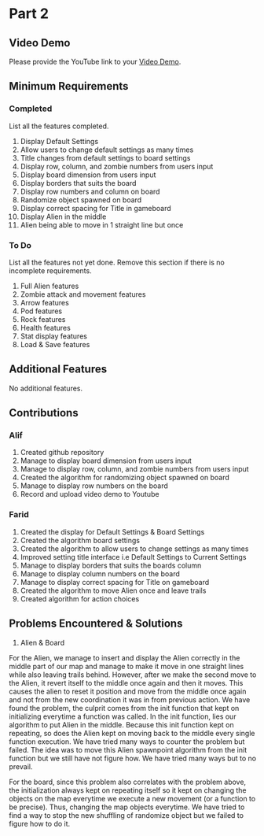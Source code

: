 # Part 2

## Video Demo

Please provide the YouTube link to your [Video Demo](https://youtube.com).

## Minimum Requirements

### Completed

List all the features completed.

1. Display Default Settings
2. Allow users to change default settings as many times
3. Title changes from default settings to board settings
4. Display row, column, and zombie numbers from users input
5. Display board dimension from users input
6. Display borders that suits the board
7. Display row numbers and column on board
8. Randomize object spawned on board
9. Display correct spacing for Title in gameboard
10. Display Alien in the middle
11. Alien being able to move in 1 straight line but once

### To Do

List all the features not yet done. Remove this section if there is no incomplete requirements.

1. Full Alien features
2. Zombie attack and movement features
3. Arrow features
4. Pod features
5. Rock features
6. Health features
7. Stat display features
8. Load & Save features

## Additional Features

No additional features.

## Contributions

### Alif

1. Created github repository
2. Manage to display board dimension from users input
3. Manage to display row, column, and zombie numbers from users input
4. Created the algorithm for randomizing object spawned on board
5. Manage to display row numbers on the board
6. Record and upload video demo to Youtube

### Farid

1. Created the display for Default Settings & Board Settings
2. Created the algorithm board settings
3. Created the algorithm to allow users to change settings as many times
4. Improved setting title interface i.e Default Settings to Current Settings 
5. Manage to display borders that suits the boards column
6. Manage to display column numbers on the board
7. Manage to display correct spacing for Title on gameboard
8. Created the algorithm to move Alien once and leave trails
9. Created algorithm for action choices

## Problems Encountered & Solutions

1. Alien & Board

For the Alien, we manage to insert and display the Alien correctly in the middle part of our map and manage to make it move in one straight lines 
while also leaving trails behind. However, after we make the second move to the Alien, it revert itself to the middle once again and then it moves.
This causes the alien to reset it position and move from the middle once again and not from the new coordination it was in from previous action.
We have found the problem, the culprit comes from the init function that kept on initializing everytime a function was called. In the init function,
lies our algorithm to put Alien in the middle. Because this init function kept on repeating, so does the Alien kept on moving back to the middle
every single function execution. We have tried many ways to counter the problem but failed. The idea was to move this Alien spawnpoint algorithm
from the init function but we still have not figure how. We have tried many ways but to no prevail.

For the board, since this problem also correlates with the problem above, the initialization always kept on repeating itself so it kept on changing
the objects on the map everytime we execute a new movement (or a function to be precise). Thus, changing the map objects everytime. We have tried
to find a way to stop the new shuffling of randomize object but we failed to figure how to do it.